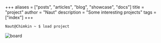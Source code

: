 +++
aliases = ["posts", "articles", "blog", "showcase", "docs"]
title = "project"
author = "Naut"
description = "Some interesting projects"
tags = ["index"]
+++

```bash
Naut@Chimkin ~ $ load project
```

![board](/board.png) 
